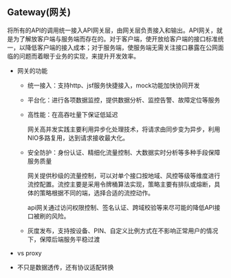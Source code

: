 ## Gateway(网关)

将所有的API的调用统一接入API网关层，由网关层负责接入和输出。API网关，就是为了解放客户端与服务端而存在的。对于客户端，使开放给客户端的接口标准统一，以降低客户端的接入成本；对于服务端，使服务端无需关注接口暴露在公网面临的问题而着眼于业务的实现，来提升开发效率。

* 网关的功能

  - 统一接入：支持http、jsf服务快捷接入，mock功能加快协同开发

  - 平台化：进行各项数据监控，提供数据分析、监控告警、故障定位等服务

  - 高性能：在高吞吐量下保证低延迟

    网关高并发实践主要利用异步化处理技术，将请求由同步变为异步，利用NIO多路复用，达到请求接收最大化。

  - 安全防护：身份认证、精细化流量控制、大数据实时分析等多种手段保障服务质量

    网关提供秒级的流量控制，可以对单个接口按地域、风控等级等维度进行流控配置。流控主要是采用令牌桶算法实现，策略主要有排队或熔断，具体的策略根据不同的端，选择合适的流控动作。

    api网关通过访问权限控制、签名认证、跨域校验等来尽可能的降低API接口被刷的风险。

  - 灰度发布，支持按设备、PIN、自定义比例方式在不影响正常用户的情况下，保障后端服务平稳过渡

* vs proxy

- 不只是数据透传，还有协议适配转换